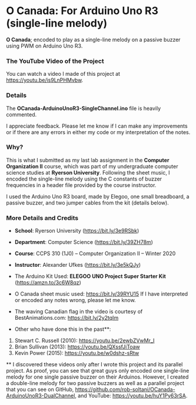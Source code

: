 # O Canada: For Arduino Uno R3 (single-line melody)

**O Canada**; encoded to play as a single-line melody on a passive buzzer using PWM on Arduino Uno R3.


### The YouTube Video of the Project
You can watch a video I made of this project at https://youtu.be/is9LnPHMvbw.


### Details
The **OCanada-ArduinoUnoR3-SingleChannel.ino** file is heavily commented.

I appreciate feedback.
Please let me know if I can make any improvements or if there are any errors in either my code or my interpretation of the notes.

### Why?
This is what I submitted as my last lab assignment in the **Computer Organization II** course, which was part of my undergraduate computer science studies at **Ryerson University**. Following the sheet music, I encoded the single-line melody using the C constants of buzzer frequencies in a header file provided by the course instructor.

I used the Arduino Uno R3 board, made by Elegoo, one small breadboard, a passive buzzer, and two jumper cables from the kit (details below).


### More Details and Credits

 * **School**: Ryerson University (https://bit.ly/3e9RSbk)
 * **Department**: Computer Science (https://bit.ly/39ZH78m)
 * **Course**: CCPS 310 (1J0) – Computer Organization II – Winter 2020
 * **Instructor**: Alexander Ufkes (https://bit.ly/3e5kQJy)

 * The Arduino Kit Used: **ELEGOO UNO Project Super Starter Kit** (https://amzn.to/3c6W8qz)

 * O Canada sheet music used: https://bit.ly/39RYU15
 If I have interpreted or encoded any notes wrong, please let me know.

 * The waving Canadian flag in the video is courtesy of BestAnimations.com: https://bit.ly/2y2tqIm

 * Other who have done this in the past**:
 1. Stewart C. Russell (2010):  https://youtu.be/2ewbZVwMr_I
 2. Brian Sullivan (2013):  https://youtu.be/QXssfJiToaw
 3. Kevin Power (2015):  https://youtu.be/w0dshz-sRtw

** I discovered these videos only after I wrote this project and its parallel project.
   As proof, you can see that great guys only encoded one single-line melody for one single passive buzzer on their Arduinos.
   However, I created a double-line melody for two passive buzzers as well as a parallel project that you can see on GitHub, https://github.com/rob-soltani/OCanada-ArduinoUnoR3-DualChannel, and YouTube: https://youtu.be/huY1Py63rSA.
